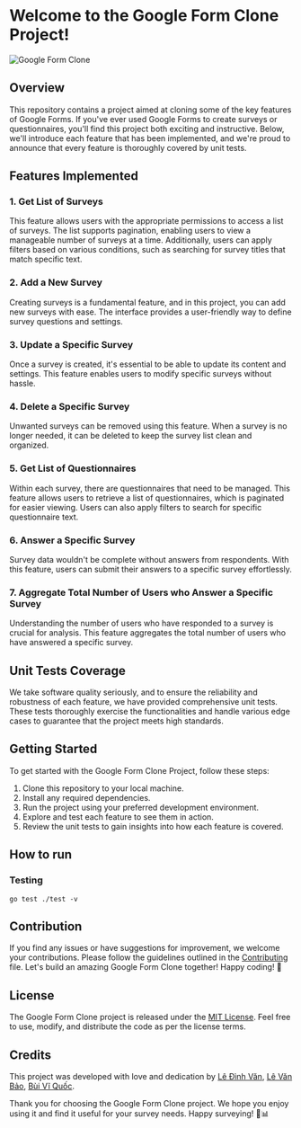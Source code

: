 # Welcome to the Google Form Clone Project!

![Google Form Clone](https://form-publisher.com/blog/content/images/2022/08/How-to-Make-a-Survey-in-Google-Forms.png)

## Overview

This repository contains a project aimed at cloning some of the key features of Google Forms. If you've ever used Google Forms to create surveys or questionnaires, you'll find this project both exciting and instructive. Below, we'll introduce each feature that has been implemented, and we're proud to announce that every feature is thoroughly covered by unit tests.

## Features Implemented

### 1. Get List of Surveys

This feature allows users with the appropriate permissions to access a list of surveys. The list supports pagination, enabling users to view a manageable number of surveys at a time. Additionally, users can apply filters based on various conditions, such as searching for survey titles that match specific text.

### 2. Add a New Survey

Creating surveys is a fundamental feature, and in this project, you can add new surveys with ease. The interface provides a user-friendly way to define survey questions and settings.

### 3. Update a Specific Survey

Once a survey is created, it's essential to be able to update its content and settings. This feature enables users to modify specific surveys without hassle.

### 4. Delete a Specific Survey

Unwanted surveys can be removed using this feature. When a survey is no longer needed, it can be deleted to keep the survey list clean and organized.

### 5. Get List of Questionnaires

Within each survey, there are questionnaires that need to be managed. This feature allows users to retrieve a list of questionnaires, which is paginated for easier viewing. Users can also apply filters to search for specific questionnaire text.

### 6. Answer a Specific Survey

Survey data wouldn't be complete without answers from respondents. With this feature, users can submit their answers to a specific survey effortlessly.

### 7. Aggregate Total Number of Users who Answer a Specific Survey

Understanding the number of users who have responded to a survey is crucial for analysis. This feature aggregates the total number of users who have answered a specific survey.

## Unit Tests Coverage

We take software quality seriously, and to ensure the reliability and robustness of each feature, we have provided comprehensive unit tests. These tests thoroughly exercise the functionalities and handle various edge cases to guarantee that the project meets high standards.

## Getting Started

To get started with the Google Form Clone Project, follow these steps:

1. Clone this repository to your local machine.
2. Install any required dependencies.
3. Run the project using your preferred development environment.
4. Explore and test each feature to see them in action.
5. Review the unit tests to gain insights into how each feature is covered.

## How to run

### Testing
`go test ./test -v`

## Contribution

If you find any issues or have suggestions for improvement, we welcome your contributions. Please follow the guidelines outlined in the [Contributing](CONTRIBUTING.md) file.
Let's build an amazing Google Form Clone together! Happy coding! 🚀

## License

The Google Form Clone project is released under the [MIT License](https://opensource.org/licenses/MIT). Feel free to use, modify, and distribute the code as per the license terms.

## Credits

This project was developed with love and dedication by [Lê Đình Văn](https://github.com/diegovanne), [Lê Văn Bảo](https://github.com/yuri7030), [Bùi Vĩ Quốc](https://github.com/bvquoc/).

Thank you for choosing the Google Form Clone project. We hope you enjoy using it and find it useful for your survey needs. Happy surveying! 📝📊
